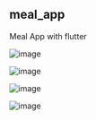 ## meal_app

Meal App with flutter 

![image](https://user-images.githubusercontent.com/83662229/160825625-6b6d4f0b-dc36-429a-aa46-3f462c662979.png)

![image](https://user-images.githubusercontent.com/83662229/160825850-ee300d9d-9228-46ba-bc9c-d16a4b55037d.png)

![image](https://user-images.githubusercontent.com/83662229/160825940-89aac360-1865-4dbb-a4ed-2bbe2d72b0fb.png)

![image](https://user-images.githubusercontent.com/83662229/160826015-f7aea6ef-da52-4cc3-bf8c-f4e6f29384bd.png)
